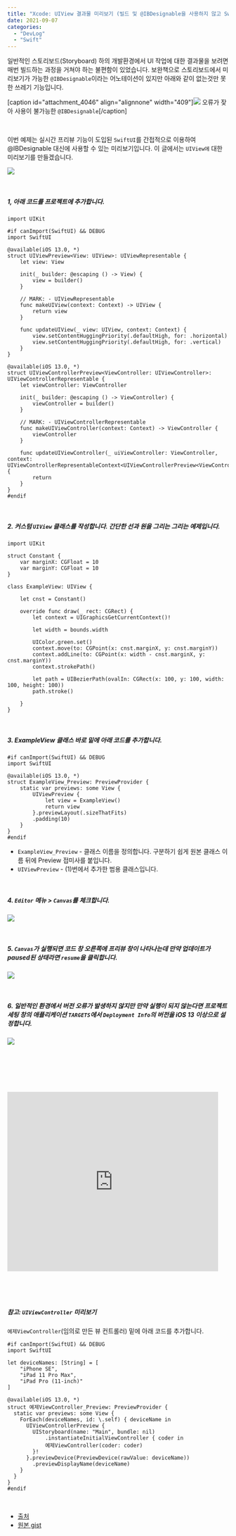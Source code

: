 ```yaml
---
title: "Xcode: UIView 결과물 미리보기 (빌드 및 @IBDesignable을 사용하지 않고 SwiftUI의 프리뷰 기능을 이용)"
date: 2021-09-07
categories: 
  - "DevLog"
  - "Swift"
---
```


일반적인 스토리보드(Storyboard) 하의 개발환경에서 UI 작업에 대한 결과물을 보려면 매번 빌드하는 과정을 거쳐야 하는 불편함이 있었습니다. 보완책으로 스토리보드에서 미리보기가 가능한 `@IBDesignable`이라는 어노테이션이 있지만 아래와 같이 없는것만 못한 쓰레기 기능입니다.

\[caption id="attachment\_4046" align="alignnone" width="409"\]![](./assets/img/wp-content/uploads/2021/09/스크린샷-2021-09-07-오후-9.12.15.jpg) 오류가 잦아 사용이 불가능한 `@IBDesignable`\[/caption\]

 

이번 예제는 실시간 프리뷰 기능이 도입된 `SwiftUI`를 간접적으로 이용하여 @IBDesignable 대신에 사용할 수 있는 미리보기입니다. 이 글에서는 `UIView에` 대한 미리보기를 만들겠습니다.

![](./assets/img/wp-content/uploads/2021/09/스크린샷-2021-09-07-오후-9.40.39.jpg)

 

##### **1, 아래 코드를 프로젝트에 추가합니다.**

```
import UIKit

#if canImport(SwiftUI) && DEBUG
import SwiftUI

@available(iOS 13.0, *)
struct UIViewPreview<View: UIView>: UIViewRepresentable {
    let view: View

    init(_ builder: @escaping () -> View) {
        view = builder()
    }

    // MARK: - UIViewRepresentable
    func makeUIView(context: Context) -> UIView {
        return view
    }

    func updateUIView(_ view: UIView, context: Context) {
        view.setContentHuggingPriority(.defaultHigh, for: .horizontal)
        view.setContentHuggingPriority(.defaultHigh, for: .vertical)
    }
}

@available(iOS 13.0, *)
struct UIViewControllerPreview<ViewController: UIViewController>: UIViewControllerRepresentable {
    let viewController: ViewController

    init(_ builder: @escaping () -> ViewController) {
        viewController = builder()
    }

    // MARK: - UIViewControllerRepresentable
    func makeUIViewController(context: Context) -> ViewController {
        viewController
    }

    func updateUIViewController(_ uiViewController: ViewController, context: UIViewControllerRepresentableContext<UIViewControllerPreview<ViewController>>) {
        return
    }
}
#endif
```

 

##### **2\. 커스텀 `UIView` 클래스를 작성합니다. 간단한 선과 원을 그리는 그리는 예제입니다.**

```
import UIKit

struct Constant {
    var marginX: CGFloat = 10
    var marginY: CGFloat = 10
}

class ExampleView: UIView {
    
    let cnst = Constant()
    
    override func draw(_ rect: CGRect) {
        let context = UIGraphicsGetCurrentContext()!
        
        let width = bounds.width
        
        UIColor.green.set()
        context.move(to: CGPoint(x: cnst.marginX, y: cnst.marginY))
        context.addLine(to: CGPoint(x: width - cnst.marginX, y: cnst.marginY))
        context.strokePath()
        
        let path = UIBezierPath(ovalIn: CGRect(x: 100, y: 100, width: 100, height: 100))
        path.stroke()
        
    }
}
```

 

##### **3\. ExampleView 클래스 바로 밑에 아래 코드를 추가합니다.**

```
#if canImport(SwiftUI) && DEBUG
import SwiftUI

@available(iOS 13.0, *)
struct ExampleView_Preview: PreviewProvider {
    static var previews: some View {
        UIViewPreview {
            let view = ExampleView()
            return view
        }.previewLayout(.sizeThatFits)
        .padding(10)
    }
}
#endif

```

- `ExampleView_Preview` - 클래스 이름을 정의합니다. 구분하기 쉽게 원본 클래스 이름 뒤에 Preview 접미사를 붙입니다.
- `UIViewPreview` - (1)번에서 추가한 범용 클래스입니다.

 

##### **4\. `Editor` 메뉴 > `Canvas`를 체크합니다.**

![](./assets/img/wp-content/uploads/2021/09/스크린샷-2021-09-07-오후-9.20.46.jpg)

 

##### **5\. `Canvas`가 실행되면 코드 창 오른쪽에 프리뷰 창이 나타나는데 만약 업데이트가 paused된 상태라면 `resume`을 클릭합니다.**

![](./assets/img/wp-content/uploads/2021/09/스크린샷-2021-09-07-오후-9.21.40.jpg)

 

##### **6\. 일반적인 환경에서 버전 오류가 발생하지 않지만 만약 실행이 되지 않는다면 프로젝트 세팅 창의 애플리케이션 `TARGETS`에서 `Deployment Info`의 버전을 iOS 13 이상으로 설정합니다.**

![](./assets/img/wp-content/uploads/2021/09/스크린샷-2021-09-07-오후-9.11.04.jpg)

 

 

 

<iframe width="480" height="408" src="https://giphy.com/embed/0q9PhiCuBN0osci7Y5" frameborder="0" class="giphy-embed" allowfullscreen="allowfullscreen"></iframe>

 

 

##### **참고: `UIViewController` 미리보기**

`예제ViewController`(임의로 만든 뷰 컨트롤러) 밑에 아래 코드를 추가합니다.

```
#if canImport(SwiftUI) && DEBUG
import SwiftUI

let deviceNames: [String] = [
    "iPhone SE",
    "iPad 11 Pro Max",
    "iPad Pro (11-inch)"
]

@available(iOS 13.0, *)
struct 예제ViewController_Preview: PreviewProvider {
  static var previews: some View {
    ForEach(deviceNames, id: \.self) { deviceName in
      UIViewControllerPreview {
        UIStoryboard(name: "Main", bundle: nil)
            .instantiateInitialViewController { coder in
            예제ViewController(coder: coder)
        }!
      }.previewDevice(PreviewDevice(rawValue: deviceName))
        .previewDisplayName(deviceName)
    }
  }
}
#endif
```

 

- [출처](https://nshipster.com/swiftui-previews/)
- [원본 gist](https://gist.github.com/mattt/ff6b58af8576c798485b449269d43607)
